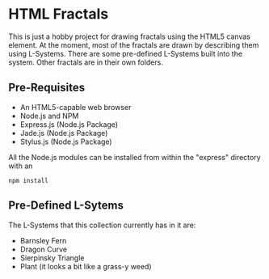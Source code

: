 HTML Fractals
=============

This is just a hobby project for drawing fractals using the HTML5 canvas
element. At the moment, most of the fractals are drawn by describing them
using L-Systems. There are some pre-defined L-Systems built into the system.
Other fractals are in their own folders.

Pre-Requisites
--------------

- An HTML5-capable web browser
- Node.js and NPM
- Express.js (Node.js Package)
- Jade.js (Node.js Package)
- Stylus.js (Node.js Package)

All the Node.js modules can be installed from within the "express" directory
with an

	npm install

Pre-Defined L-Sytems
--------------------

The L-Systems that this collection currently has in it are:

- Barnsley Fern
- Dragon Curve
- Sierpinsky Triangle
- Plant (it looks a bit like a grass-y weed)
